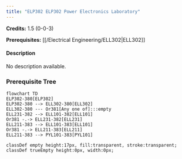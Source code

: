 ```yaml
---
title: "ELP302 ELP302 Power Electronics Laboratory"
---
```

**Credits:** 1.5 (0-0-3)

**Prerequisites:** [[/Electrical Engineering/ELL302|ELL302]]

#### Description
No description available.

### Prerequisite Tree

```mermaid
flowchart TD
ELP302-380[ELP302]
ELP302-380 --> ELL302-380[ELL302]
ELL302-380 --- Or381[Any one of]:::empty
ELL231-382 --> ELL101-382[ELL101]
Or381 -.-> ELL231-382[ELL231]
ELL211-383 --> ELL101-383[ELL101]
Or381 -.-> ELL211-383[ELL211]
ELL211-383 --> PYL101-383[PYL101]

classDef empty height:17px, fill:transparent, stroke:transparent;
classDef trueEmpty height:0px, width:0px;
```